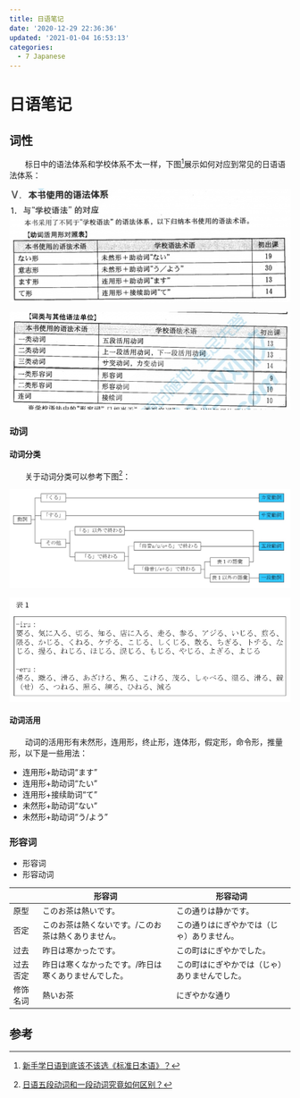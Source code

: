 ```yaml
---
title: 日语笔记
date: '2020-12-29 22:36:36'
updated: '2021-01-04 16:53:13'
categories:
  - 7 Japanese
---
```




# 日语笔记

## 词性

　　标日中的语法体系和学校体系不太一样，下图[^2]展示如何对应到常见的日语语法体系：

![](Japanese_Notes/3.jpg)

![](Japanese_Notes/4.jpg)

### 动词

#### 动词分类

　　关于动词分类可以参考下图[^1]：

![](Japanese_Notes/1.jpg)

![](Japanese_Notes/2.jpg)

#### 动词活用

　　动词的活用形有未然形，连用形，终止形，连体形，假定形，命令形，推量形，以下是一些用法：

- 连用形+助动词“ます”
- 连用形+助动词“たい”
- 连用形+接续助词“て”
- 未然形+助动词“ない”
- 未然形+助动词“う/よう”

### 形容词

- 形容词
- 形容动词

 

|      | 形容词 | 形容动词 |
| ---- | ---- | ---- |
| 原型 | このお茶は熱いです。 | この通りは静かです。 |
| 否定 | このお茶は熱くないです。/このお茶は熱くありません。 | この通りはにぎやかでは（じゃ）ありません。 |
| 过去 | 昨日は寒かったです。 | この町はにぎやかでした。 |
| 过去否定 | 昨日は寒くなかったです。/昨日は寒くありませんでした。 | この町はにぎやかでは（じゃ）ありませんでした。 |
| 修饰名词 | 熱いお茶 | にぎやかな通り |



## 参考

[^1]:[日语五段动词和一段动词究竟如何区别？](https://www.zhihu.com/question/20279652/answer/215967953)
[^2]: [新手学日语到底该不该选《标准日本语》？](https://zhuanlan.zhihu.com/p/35340677)
